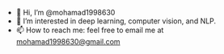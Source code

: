 - 👋 Hi, I’m @mohamad1998630
- 👀 I’m interested in deep learning, computer vision, and NLP.  
- 📫 How to reach me: feel free to email me at mohamad1998630@gmail.com

<!---
mohamad1998630/mohamad1998630 is a ✨ special ✨ repository because its `README.md` (this file) appears on your GitHub profile.
You can click the Preview link to take a look at your changes.
--->
